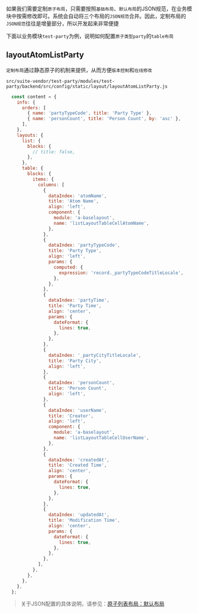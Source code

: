 如果我们需要定制`原子布局`，只需要按照`基础布局`、`默认布局`的JSON规范，在业务模块中按需修改即可。系统会自动将三个布局的`JSON规范`合并。因此，定制布局的`JSON规范`往往是增量部分，所以开发起来非常便捷

下面以业务模块`test-party`为例，说明如何配置`原子类型party`的`table布局`

## layoutAtomListParty

`定制布局`通过静态原子的机制来提供，从而方便`版本控制`和`在线修改`

`src/suite-vendor/test-party/modules/test-party/backend/src/config/static/layout/layoutAtomListParty.js`

``` javascript
  const content = {
    info: {
      orders: [
        { name: 'partyTypeCode', title: 'Party Type' },
        { name: 'personCount', title: 'Person Count', by: 'asc' },
      ],
    },
    layouts: {
      list: {
        blocks: {
          // title: false,
        },
      },
      table: {
        blocks: {
          items: {
            columns: [
              {
                dataIndex: 'atomName',
                title: 'Atom Name',
                align: 'left',
                component: {
                  module: 'a-baselayout',
                  name: 'listLayoutTableCellAtomName',
                },
              },
              {
                dataIndex: 'partyTypeCode',
                title: 'Party Type',
                align: 'left',
                params: {
                  computed: {
                    expression: 'record._partyTypeCodeTitleLocale',
                  },
                },
              },
              {
                dataIndex: 'partyTime',
                title: 'Party Time',
                align: 'center',
                params: {
                  dateFormat: {
                    lines: true,
                  },
                },
              },
              {
                dataIndex: '_partyCityTitleLocale',
                title: 'Party City',
                align: 'left',
              },
              {
                dataIndex: 'personCount',
                title: 'Person Count',
                align: 'left',
              },
              {
                dataIndex: 'userName',
                title: 'Creator',
                align: 'left',
                component: {
                  module: 'a-baselayout',
                  name: 'listLayoutTableCellUserName',
                },
              },
              {
                dataIndex: 'createdAt',
                title: 'Created Time',
                align: 'center',
                params: {
                  dateFormat: {
                    lines: true,
                  },
                },
              },
              {
                dataIndex: 'updatedAt',
                title: 'Modification Time',
                align: 'center',
                params: {
                  dateFormat: {
                    lines: true,
                  },
                },
              },
            ],
          },
        },
      },
    },
  };
```

> 关于JSON配置的具体说明，请参见：[原子列表布局：默认布局](https://cabloy.com/zh-cn/articles/684c90164c1e45cd8516d4bbcd717f73.html)